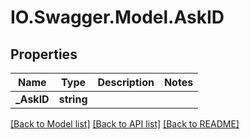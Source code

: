 # IO.Swagger.Model.AskID
## Properties

Name | Type | Description | Notes
------------ | ------------- | ------------- | -------------
**_AskID** | **string** |  | 

[[Back to Model list]](../README.md#documentation-for-models) [[Back to API list]](../README.md#documentation-for-api-endpoints) [[Back to README]](../README.md)

